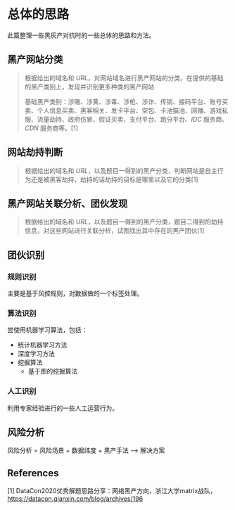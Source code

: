 # 总体的思路

此篇整理一些黑灰产对抗时的一些总体的思路和方法。



## 黑产网站分类

>   根据给出的域名和 *URL*，对网站域名进行黑产网站的分类，在提供的基础的黑产类别上，发现并识别更多种类的黑产网站
>
>   基础黑产类别：涉赌、涉黄、涉毒、涉枪、涉诈、传销、接码平台、账号买卖、个人信息买卖、黑客相关、发卡平台、空包、卡池猫池、网赚、游戏私服、流量劫持、政府仿冒、假证买卖、支付平台、跑分平台、*IDC* 服务商、*CDN* 服务商等。[1]
>



## 网站劫持判断

>   根据给出的域名和 *URL*，以及题目一得到的黑产分类，判断网站是自主行为还是被黑客劫持，劫持的话劫持的目标是哪里以及它的分类[1]



## 黑产网站关联分析、团伙发现

>   根据给出的域名和 *URL*，以及题目一得到的黑产分类，题目二得到的劫持信息，对这些网站进行关联分析，试图找出其中存在的黑产团伙[1]



## 团伙识别

### 规则识别

主要是基于风控规则，对数据做的一个标签处理。

### 算法识别

尝使用机器学习算法，包括：

-   统计机器学习方法
-   深度学习方法
-   挖掘算法
    -   基于图的挖掘算法 

### 人工识别

利用专家经验进行的一些人工运营行为。



## 风险分析

风险分析 = 风险场景 + 数据纬度 + 黑产手法 ——> 解决方案



## References

\[1] DataCon2020优秀解题思路分享：网络黑产方向，浙江大学matrix战队，https://datacon.qianxin.com/blog/archives/196 
